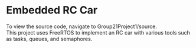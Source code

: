 # Embedded RC Car

To view the source code, navigate to Group21Project1/source.<br>
This project uses FreeRTOS to implement an RC car with various tools such as tasks, queues, and semaphores.
